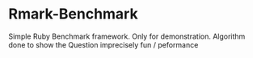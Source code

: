 Rmark-Benchmark
===============

Simple Ruby Benchmark framework.
Only for demonstration.
Algorithm done to show the Question imprecisely fun / peformance
